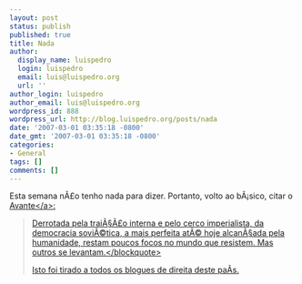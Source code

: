 ```yaml
---
layout: post
status: publish
published: true
title: Nada
author:
  display_name: luispedro
  login: luispedro
  email: luis@luispedro.org
  url: ''
author_login: luispedro
author_email: luis@luispedro.org
wordpress_id: 888
wordpress_url: http://blog.luispedro.org/posts/nada
date: '2007-03-01 03:35:18 -0800'
date_gmt: '2007-03-01 03:35:18 -0800'
categories:
- General
tags: []
comments: []
---
```

<p>Esta semana n&Atilde;&pound;o tenho nada para dizer. Portanto, volto ao b&Atilde;&iexcl;sico, citar o <a href="http:&#47;&#47;www.avante.pt&#47;noticia.asp?id=18408&area=25">Avante<&#47;a>:<br />
<blockquote>Derrotada pela trai&Atilde;&sect;&Atilde;&pound;o interna e pelo cerco imperialista, da democracia sovi&Atilde;&copy;tica, a mais perfeita at&Atilde;&copy; hoje alcan&Atilde;&sect;ada pela humanidade, restam poucos focos no mundo que resistem. Mas outros se levantam.<&#47;blockquote>
<p>Isto foi tirado a todos os blogues de direita deste pa&Atilde;&shy;s.</p>
